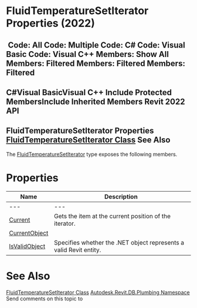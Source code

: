 # FluidTemperatureSetIterator Properties (2022)

﻿
 Code: All Code: Multiple Code: C# Code: Visual Basic Code: Visual C++  Members: Show All Members: Filtered Members: Filtered Members: Filtered   
---  
C#Visual BasicVisual C++
Include Protected MembersInclude Inherited Members
Revit 2022 API  
---  
FluidTemperatureSetIterator Properties  
[FluidTemperatureSetIterator Class](94e43dde-d2f5-1e7c-8c34-04b34ed190c1.md "FluidTemperatureSetIterator Class") See Also  
---  
The [FluidTemperatureSetIterator](94e43dde-d2f5-1e7c-8c34-04b34ed190c1.md "FluidTemperatureSetIterator Class") type exposes the following members.
# Properties
| Name | Description |
| --- | --- |
| --- | --- | --- |
| [Current](30e48d5b-e280-0aaa-e615-fca90d069055.md "Current Property") | Gets the item at the current position of the iterator. |
| [CurrentObject](662481be-f247-cdf9-9b50-e2e65725476e.md "CurrentObject Property") |
| [IsValidObject](8f4ebee4-b9a3-73bd-b63f-9ee2dac033a9.md "IsValidObject Property") | Specifies whether the .NET object represents a valid Revit entity. |

# See Also
[FluidTemperatureSetIterator Class](94e43dde-d2f5-1e7c-8c34-04b34ed190c1.md "FluidTemperatureSetIterator Class")
[Autodesk.Revit.DB.Plumbing Namespace](cc553597-37c2-fcd9-6025-d904c129c80a.md "Autodesk.Revit.DB.Plumbing Namespace")
Send comments on this topic to 